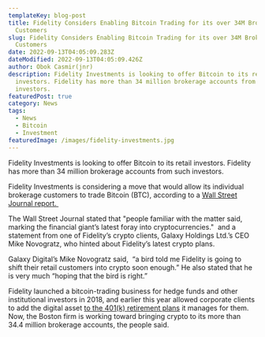 ```yaml
---
templateKey: blog-post
title: Fidelity Considers Enabling Bitcoin Trading for its over 34M Brokerage
  Customers
slug: Fidelity Considers Enabling Bitcoin Trading for its over 34M Brokerage
  Customers
date: 2022-09-13T04:05:09.283Z
dateModified: 2022-09-13T04:05:09.426Z
author: Obok Casmir(jnr)
description: Fidelity Investments is looking to offer Bitcoin to its retail
  investors. Fidelity has more than 34 million brokerage accounts from such
  investors.
featuredPost: true
category: News
tags:
  - News
  - Bitcoin
  - Investment
featuredImage: /images/fidelity-investments.jpg
---
```

Fidelity Investments is looking to offer Bitcoin to its retail investors. Fidelity has more than 34 million brokerage accounts from such investors.

Fidelity Investments is considering a move that would allow its individual brokerage customers to trade Bitcoin (BTC), according to a [Wall Street Journal report. ](https://www.wsj.com/articles/fidelity-weighs-bitcoin-trading-on-brokerage-platform-11663008698) 

The Wall Street Journal stated that "people familiar with the matter said, marking the financial giant’s latest foray into cryptocurrencies."   and a statement from one of Fidelity’s crypto clients, Galaxy Holdings Ltd.’s CEO Mike Novogratz, who hinted about Fidelity’s latest crypto plans. 

Galaxy Digital’s Mike Novogratz said,  “a bird told me Fidelity is going to shift their retail customers into crypto soon enough.” He also stated that he is very much “hoping that the bird is right.”

Fidelity launched a bitcoin-trading business for hedge funds and other institutional investors in 2018, and earlier this year allowed corporate clients to add the digital asset [to the 401(k) retirement plans](https://www.wsj.com/articles/fidelity-to-allow-retirement-savers-to-put-bitcoin-in-401-k-accounts-11650945661?mod=article_inline) it manages for them. Now, the Boston firm is working toward bringing crypto to its more than 34.4 million brokerage accounts, the people said.